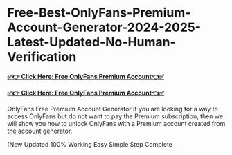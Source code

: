 # Free-Best-OnlyFans-Premium-Account-Generator-2024-2025-Latest-Updated-No-Human-Verification

**[✅👉 Click Here: Free OnlyFans Premium Account👈✅](https://tinyurl.com/5n9563dw)**

**[✅👉 Click Here: Free OnlyFans Premium Account👈✅](https://tinyurl.com/5n9563dw)**

OnlyFans Free Premium Account Generator If you are looking for a way to access OnlyFans but do not want to pay the Premium subscription, then we will show you how to unlock OnlyFans with a Premium account created from the account generator.

[New Updated 100% Working Easy Simple Step Complete
